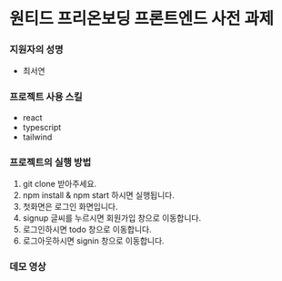 # 원티드 프리온보딩 프론트엔드 사전 과제

### 지원자의 성명
- 최서연

### 프로젝트 사용 스킬
- react
- typescript
- tailwind

### 프로젝트의 실행 방법
1. git clone 받아주세요.
2. npm install & npm start 하시면 실행됩니다.
3. 첫화면은 로그인 화면입니다.
4. signup 글씨를 누르시면 회원가입 창으로 이동합니다.
5. 로그인하시면 todo 창으로 이동합니다.
6. 로그아웃하시면 signin 창으로 이동합니다.

### 데모 영상
